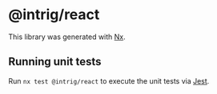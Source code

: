 # @intrig/react

This library was generated with [Nx](https://nx.dev).

## Running unit tests

Run `nx test @intrig/react` to execute the unit tests via [Jest](https://jestjs.io).
